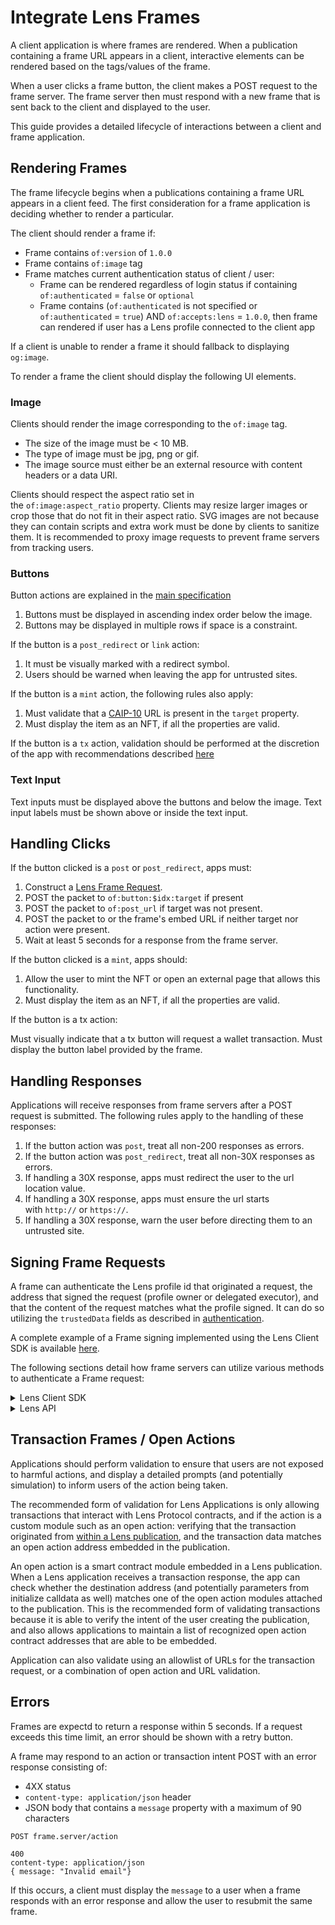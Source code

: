 # Integrate Lens Frames

A client application is where frames are rendered. When a publication containing a frame URL appears in a client, interactive elements can be rendered based on the tags/values of the frame.

When a user clicks a frame button, the client makes a POST request to the frame server. The frame server then must respond with a new frame that is sent back to the client and displayed to the user.

This guide provides a detailed lifecycle of interactions between a client and frame application.

## Rendering Frames

The frame lifecycle begins when a publications containing a frame URL appears in a client feed. The first consideration for a frame application is deciding whether to render a particular.

The client should render a frame if:

- Frame contains `of:version` of `1.0.0`
- Frame contains `of:image` tag
- Frame matches current authentication status of client / user:
  - Frame can be rendered regardless of login status if containing `of:authenticated` = `false` or `optional`
  - Frame contains (`of:authenticated` is not specified or `of:authenticated` = `true`) AND `of:accepts:lens` = `1.0.0`, then frame can rendered if user has a Lens profile connected to the client app

If a client is unable to render a frame it should fallback to displaying `og:image`.

To render a frame the client should display the following UI elements.

### Image

Clients should render the image corresponding to the `of:image` tag.

- The size of the image must be < 10 MB.
- The type of image must be jpg, png or gif.
- The image source must either be an external resource with content headers or a data URI.

Clients should respect the aspect ratio set in the `of:image:aspect_ratio` property. Clients may resize larger images or crop those that do not fit in their aspect ratio. SVG images are not because they can contain scripts and extra work must be done by clients to sanitize them. It is recommended to proxy image requests to prevent frame servers from tracking users.

### Buttons

Button actions are explained in the [main specification](./README.md#button-actions)

1. Buttons must be displayed in ascending index order below the image.
2. Buttons may be displayed in multiple rows if space is a constraint.

If the button is a `post_redirect` or `link` action:

1. It must be visually marked with a redirect symbol.
2. Users should be warned when leaving the app for untrusted sites.

If the button is a `mint` action, the following rules also apply:

1. Must validate that a [CAIP-10](https://github.com/ChainAgnostic/CAIPs/blob/main/CAIPs/caip-10.md) URL is present in the `target` property.
2. Must display the item as an NFT, if all the properties are valid.

If the button is a `tx` action, validation should be performed at the discretion of the app with recommendations described [here](#transactions--open-actions)

### Text Input

Text inputs must be displayed above the buttons and below the image. Text input labels must be shown above or inside the text input.

## Handling Clicks

If the button clicked is a `post` or `post_redirect`, apps must:

1. Construct a [Lens Frame Request](./README.md#lens-frame-request).
2. POST the packet to `of:button:$idx:target` if present
3. POST the packet to `of:post_url` if target was not present.
4. POST the packet to or the frame's embed URL if neither target nor action were present.
5. Wait at least 5 seconds for a response from the frame server.

If the button clicked is a `mint`, apps should:

1. Allow the user to mint the NFT or open an external page that allows this functionality.
2. Must display the item as an NFT, if all the properties are valid.

If the button is a tx action:

Must visually indicate that a tx button will request a wallet transaction.
Must display the button label provided by the frame.

## Handling Responses

Applications will receive responses from frame servers after a POST request is submitted. The following rules apply to the handling of these responses:

1. If the button action was `post`, treat all non-200 responses as errors.
2. If the button action was `post_redirect`, treat all non-30X responses as errors.
3. If handling a 30X response, apps must redirect the user to the url location value.
4. If handling a 30X response, apps must ensure the url starts with `http://` or `https://`.
5. If handling a 30X response, warn the user before directing them to an untrusted site.

## Signing Frame Requests

A frame can authenticate the Lens profile id that originated a request, the address that signed the request (profile owner or delegated executor), and that the content of the request matches what the profile signed. It can do so utilizing the `trustedData` fields as described in [authentication](./README.md#authentication).

A complete example of a Frame signing implemented using the Lens Client SDK is available [here](https://github.com/framesjs/frames.js/blob/main/packages/debugger/app/hooks/use-lens-identity.tsx).

The following sections detail how frame servers can utilize various methods to authenticate a Frame request:

<details>
<summary>Lens Client SDK</summary>

The process for signing frame requests depends on whether the profile has Lens API signless interactions enabled. To check if signless is enabled:

<details>
<summary>Signless Enabled</summary>

NodeJs script using Lens Client SDK to query whether profile has Lens API signless interactions enabled.

```
const { LensClient, production } = require("@lens-protocol/client");

const lensClientConfig = {
  environment: production,
};

const lensClient = new LensClient(lensClientConfig);

lensClient.profile
  .fetch({ forProfileId: "0x2a6b" }) // insert profileId here
  .then((response) => console.log(response.signless));
```

</details>

If signless is enabled, then the Lens API can sign frame requests on behalf of a user. The SDK method documented below can be used to generated a frame request signature.

<details>
<summary>Sign Frame Request</summary>

NodeJs script using Lens Client SDK to generate frame request signature. Note: requires profile to be logged into API session, [login details](https://docs.lens.xyz/docs/login).

```
const { LensClient, production } = require("@lens-protocol/client");

const lensClientConfig = {
  environment: production,
};

const lensClient = new LensClient(lensClientConfig);

// parameters populated based on frame request
lensClient.frames
  .signFrameAction({
    actionResponse:
      "0x4a2765ce77932feacfb2b06ee63161afe34781d6e00a6997af87cbe21d6b5b91",
    buttonIndex: 1,
    inputText: "Some input text",
    profileId: "0x2a6b",
    pubId: "0x2a6b-0x27-DA-0587635a",
    specVersion: "1.0.0",
    state: "Some state",
    url: "https://example.com",
  })
  .then((response) => console.log(JSON.stringify(response, null, 2)));
```

</details>

If signless is not enabled for a profile then a frame request must be manually signed by the profile owner or a delegated manager. An application can either choose to disable frame interactions if this is the case, or generate and request that a user sign each frame using `signTypedData` wallet method. The following method can be used to generate typed to sign based on the frame request.

<details>
<summary>Create Typed Data</summary>

NodeJs script using Lens Client SDK to generate typed data to sign for frame request.

```
const { LensClient, production } = require("@lens-protocol/client");

const lensClientConfig = {
  environment: production,
};

const lensClient = new LensClient(lensClientConfig);

// parameters populated based on frame request
lensClient.frames
  .createFrameTypedData({
    actionResponse:
      "0x4a2765ce77932feacfb2b06ee63161afe34781d6e00a6997af87cbe21d6b5b91",
    buttonIndex: 1,
    deadline: Math.floor(Date.now() / 1000) + 3600,
    inputText: "Some input text",
    profileId: "0x2a6b",
    pubId: "0x2a6b-0x27-DA-0587635a",
    specVersion: "1.0.0",
    state: "Some state",
    url: "https://example.com",
  })
  .then((response) => console.log(JSON.stringify(response, null, 2)));

```

</details>

</details>

<details>
<summary>Lens API</summary>

Production endpoint: https://api-v2.lens.dev

The process for signing frame requests depends on whether the profile has Lens API signless interactions enabled. To check if signless is enabled:

<details>
<summary>Signless Enabled</summary>

NodeJs script using Lens API to query whether profile has Lens API signless interactions enabled.

```
const createTypedDataQuery = `
  query Profile($request: ProfileRequest!) {
    result: profile(request: $request) {
        signless
    }
  }
`;

const createTypedDataVariables = {
  request: {
    forProfileId: "0x2a6b", // insert profileId here
  },
};

const createTypedDataOptions = {
  method: "POST",
  headers: {
    "Content-Type": "application/json",
  },
  body: JSON.stringify({
    query: createTypedDataQuery,
    variables: createTypedDataVariables,
  }),
};

fetch("https://api-v2.lens.dev", createTypedDataOptions)
  .then((response) => response.json())
  .then((data) => console.log(JSON.stringify(data, null, 2)))
  .catch((error) => console.error("Error:", error));
```

</details>

If signless is enabled, then the Lens API can sign frame requests on behalf of a user using the endpoint documented below.

<details>
<summary>Sign Frame Request</summary>

NodeJs script using Lens API to generate signature for frame request. Note: requires profile to be logged into API session using ACCESS_TOKEN, [login details](https://docs.lens.xyz/docs/login).

```
const signQuery = `
  mutation SignFrameAction($request: FrameLensManagerEIP712Request!) {
    result: signFrameAction(request: $request) {
        signature
        signedTypedData{
            types {
                FrameData {
                  name
                  type
                }
            }
            domain {
                name
                chainId
                version
                verifyingContract
            }
            value {
                specVersion
                url
                buttonIndex
                profileId
                pubId
                inputText
                state
                actionResponse
                deadline
            }
        }
    }
  }
`;

// populated based on frame interaction
const signVariables = {
  request: {
    actionResponse:
      "0x4a2765ce77932feacfb2b06ee63161afe34781d6e00a6997af87cbe21d6b5b91",
    buttonIndex: 1,
    inputText: "Some input text",
    profileId: "0x02c747",
    pubId: "0x2a6b-0x27-DA-0587635a",
    specVersion: "1.0.0",
    state: "Some state",
    url: "https://example.com",
  },
};

const signOptions = {
  method: "POST",
  headers: {
    "Content-Type": "application/json",
    Authorization:
      "Bearer INSERT_LENS_API_ACCESS_TOKEN",
  },
  body: JSON.stringify({
    query: signQuery,
    variables: signVariables,
  }),
};

fetch("https://api-v2.lens.dev", signOptions)
  .then((response) => response.json())
  .then((data) => console.log(JSON.stringify(data, null, 2)))
  .catch((error) => console.error("Error:", error));
```

</details>

If signless is not enabled for a profile then a frame request must be manually signed by the profile owner or a delegated manager. An application can either choose to disable frame interactions if this is the case, or generate and request that a user sign each frame using `signTypedData` wallet method. The following API endpoint can be used to generate typed to sign based on the frame request.

<details>
<summary>Create Typed Data</summary>

NodeJs script using Lens API to generate typed data to sign for frame request.

```
const createTypedDataQuery = `
  query CreateFrameTypedData($request: FrameEIP712Request!) {
    result: createFrameTypedData(request: $request) {
        types {
            FrameData {
              name
              type
            }
        }
        domain {
            name
            chainId
            version
            verifyingContract
        }
        value {
            specVersion
            url
            buttonIndex
            profileId
            pubId
            inputText
            state
            actionResponse
            deadline
        }
    }
  }
`;

// populated based on frame request
const createTypedDataVariables = {
  request: {
    actionResponse:
      "0x4a2765ce77932feacfb2b06ee63161afe34781d6e00a6997af87cbe21d6b5b91",
    buttonIndex: 1,
    deadline: Math.floor(Date.now() / 1000) + 3600,
    inputText: "Some input text",
    profileId: "0x2a6b",
    pubId: "0x2a6b-0x27-DA-0587635a",
    specVersion: "1.0.0",
    state: "Some state",
    url: "https://example.com",
  },
};

const createTypedDataOptions = {
  method: "POST",
  headers: {
    "Content-Type": "application/json",
  },
  body: JSON.stringify({
    query: createTypedDataQuery,
    variables: createTypedDataVariables,
  }),
};

fetch("https://api-v2.lens.dev", createTypedDataOptions)
  .then((response) => response.json())
  .then((data) => console.log(JSON.stringify(data, null, 2)))
  .catch((error) => console.error("Error:", error));

```

</details>

</details>

## Transaction Frames / Open Actions

Applications should perform validation to ensure that users are not exposed to harmful actions, and display a detailed prompts (and potentially simulation) to inform users of the action being taken.

The recommended form of validation for Lens Applications is only allowing transactions that interact with Lens Protocol contracts, and if the action is a custom module such as an open action: verifying that the transaction originated from [within a Lens publication](./README.md#publications-as-frames--lens-protocol-actions), and the transaction data matches an open action address embedded in the publication.

An open action is a smart contract module embedded in a Lens publication. When a Lens application receives a transaction response, the app can check whether the destination address (and potentially parameters from initialize calldata as well) matches one of the open action modules attached to the publication. This is the recommended form of validating transactions because it is able to verify the intent of the user creating the publication, and also allows applications to maintain a list of recognized open action contract addresses that are able to be embedded.

Application can also validate using an allowlist of URLs for the transaction request, or a combination of open action and URL validation.

## Errors

Frames are expectd to return a response within 5 seconds. If a request exceeds this time limit, an error should be shown with a retry button.

A frame may respond to an action or transaction intent POST with an error response consisting of:

- 4XX status
- `content-type: application/json` header
- JSON body that contains a `message` property with a maximum of 90 characters

```
POST frame.server/action

400
content-type: application/json
{ message: "Invalid email"}
```

If this occurs, a client must display the `message` to a user when a frame responds with an error response and allow the user to resubmit the same frame.
